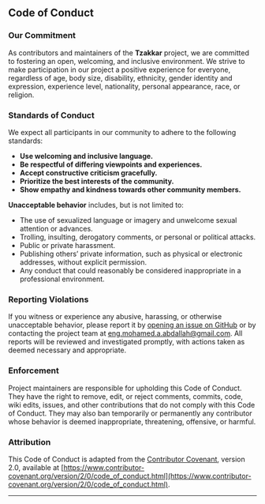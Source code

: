 ## **Code of Conduct**

### **Our Commitment**

As contributors and maintainers of the **Tzakkar** project, we are committed to fostering an open, welcoming, and inclusive environment. We strive to make participation in our project a positive experience for everyone, regardless of age, body size, disability, ethnicity, gender identity and expression, experience level, nationality, personal appearance, race, or religion.

### **Standards of Conduct**

We expect all participants in our community to adhere to the following standards:

- **Use welcoming and inclusive language.**  
- **Be respectful of differing viewpoints and experiences.**  
- **Accept constructive criticism gracefully.**  
- **Prioritize the best interests of the community.**  
- **Show empathy and kindness towards other community members.**

**Unacceptable behavior** includes, but is not limited to:

- The use of sexualized language or imagery and unwelcome sexual attention or advances.
- Trolling, insulting, derogatory comments, or personal or political attacks.
- Public or private harassment.
- Publishing others’ private information, such as physical or electronic addresses, without explicit permission.
- Any conduct that could reasonably be considered inappropriate in a professional environment.

### **Reporting Violations**

If you witness or experience any abusive, harassing, or otherwise unacceptable behavior, please report it by [opening an issue on GitHub](https://github.com/MohamedAAbdallah/Tzakkar/issues) or by contacting the project team at [eng.mohamed.a.abdallah@gmail.com](mailto:eng.mohamed.a.abdallah@gmail.com). All reports will be reviewed and investigated promptly, with actions taken as deemed necessary and appropriate.

### **Enforcement**

Project maintainers are responsible for upholding this Code of Conduct. They have the right to remove, edit, or reject comments, commits, code, wiki edits, issues, and other contributions that do not comply with this Code of Conduct. They may also ban temporarily or permanently any contributor whose behavior is deemed inappropriate, threatening, offensive, or harmful.

### **Attribution**

This Code of Conduct is adapted from the [Contributor Covenant](https://www.contributor-covenant.org), version 2.0, available at [https://www.contributor-covenant.org/version/2/0/code_of_conduct.html](https://www.contributor-covenant.org/version/2/0/code_of_conduct.html).

---
